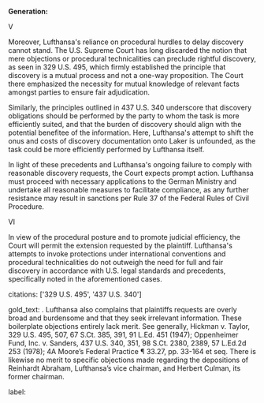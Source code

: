 **Generation:**

V

Moreover, Lufthansa's reliance on procedural hurdles to delay discovery cannot stand. The U.S. Supreme Court has long discarded the notion that mere objections or procedural technicalities can preclude rightful discovery, as seen in 329 U.S. 495, which firmly established the principle that discovery is a mutual process and not a one-way proposition. The Court there emphasized the necessity for mutual knowledge of relevant facts amongst parties to ensure fair adjudication.

Similarly, the principles outlined in 437 U.S. 340 underscore that discovery obligations should be performed by the party to whom the task is more efficiently suited, and that the burden of discovery should align with the potential benefitee of the information. Here, Lufthansa's attempt to shift the onus and costs of discovery documentation onto Laker is unfounded, as the task could be more efficiently performed by Lufthansa itself.

In light of these precedents and Lufthansa's ongoing failure to comply with reasonable discovery requests, the Court expects prompt action. Lufthansa must proceed with necessary applications to the German Ministry and undertake all reasonable measures to facilitate compliance, as any further resistance may result in sanctions per Rule 37 of the Federal Rules of Civil Procedure.

VI

In view of the procedural posture and to promote judicial efficiency, the Court will permit the extension requested by the plaintiff. Lufthansa's attempts to invoke protections under international conventions and procedural technicalities do not outweigh the need for full and fair discovery in accordance with U.S. legal standards and precedents, specifically noted in the aforementioned cases.

citations: ['329 U.S. 495', '437 U.S. 340']

gold_text: . Lufthansa also complains that plaintiffs requests are overly broad and burdensome and that they seek irrelevant information. These boilerplate objections entirely lack merit. See generally, Hickman v. Taylor, 329 U.S. 495, 507, 67 S.Ct. 385, 391, 91 L.Ed. 451 (1947); Oppenheimer Fund, Inc. v. Sanders, 437 U.S. 340, 351, 98 S.Ct. 2380, 2389, 57 L.Ed.2d 253 (1978); 4A Moore’s Federal Practice ¶ 33.27, pp. 33-164 et seq. There is likewise no merit to specific objections made regarding the depositions of Reinhardt Abraham, Lufthansa’s vice chairman, and Herbert Culman, its former chairman.

label: 